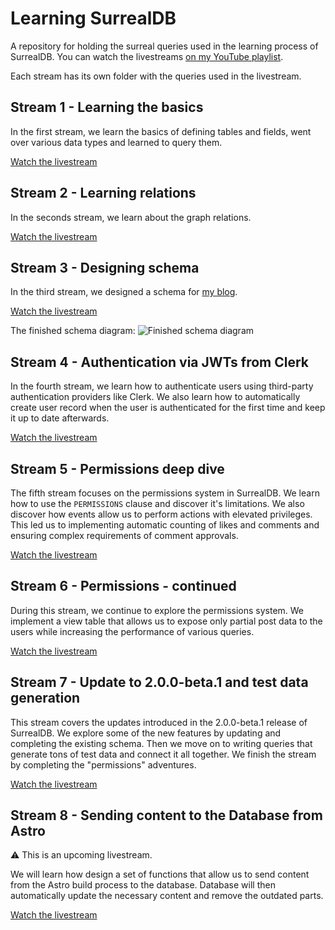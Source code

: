 # Learning SurrealDB

A repository for holding the surreal queries used in the learning process of SurrealDB. You can watch the livestreams [on my YouTube playlist](https://www.youtube.com/playlist?list=PL5AVzKSngnt_xPGNuYdrbB7NZtJbQ046ai).

Each stream has its own folder with the queries used in the livestream.

## Stream 1 - Learning the basics

In the first stream, we learn the basics of defining tables and fields, went over various data types and learned to query them.

[Watch the livestream](https://youtube.com/live/R6XUS8aLLhQ?feature=share)

## Stream 2 - Learning relations

In the seconds stream, we learn about the graph relations.

[Watch the livestream](https://youtube.com/live/RLFR6Bl2I2M?feature=share)

## Stream 3 - Designing schema

In the third stream, we designed a schema for [my blog](https://xkonti.tech).

[Watch the livestream](https://youtube.com/live/Jb18brBK660?feature=share)

The finished schema diagram:
![Finished schema diagram](/stream_3/surrealdb_stream_3_diagram.png)

## Stream 4 - Authentication via JWTs from Clerk

In the fourth stream, we learn how to authenticate users using third-party authentication providers like Clerk. We also learn how to automatically create user record when the user is authenticated for the first time and keep it up to date afterwards.

[Watch the livestream](https://youtube.com/live/L6J5v5ypZRg?feature=share)

## Stream 5 - Permissions deep dive

The fifth stream focuses on the permissions system in SurrealDB. We learn how to use the `PERMISSIONS` clause and discover it's limitations. We also discover how events allow us to perform actions with elevated privileges. This led us to implementing automatic counting of likes and comments and ensuring complex requirements of comment approvals.

[Watch the livestream](https://youtube.com/live/Nyx2PXOGQmU?feature=share)

## Stream 6 - Permissions - continued

During this stream, we continue to explore the permissions system. We implement a view table that allows us to expose only partial post data to the users while increasing the performance of various queries.

[Watch the livestream](https://youtube.com/live/3yO4iSBApvI?feature=share)

## Stream 7 - Update to 2.0.0-beta.1 and test data generation

This stream covers the updates introduced in the 2.0.0-beta.1 release of SurrealDB. We explore some of the new features by updating and completing the existing schema. Then we move on to writing queries that generate tons of test data and connect it all together. We finish the stream by completing the "permissions" adventures.

[Watch the livestream](https://youtube.com/live/WB6CgWI4OOg?feature=share)

## Stream 8 - Sending content to the Database from Astro

⚠️ This is an upcoming livestream.

We will learn how design a set of functions that allow us to send content from the Astro build process to the database. Database will then automatically update the necessary content and remove the outdated parts.

[Watch the livestream](https://youtube.com/live/46iKEYmRB50?feature=share)
